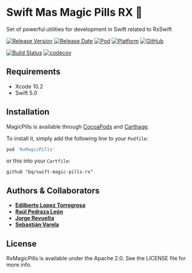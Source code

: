 # Swift Mas Magic Pills RX 💊
Set of powerful utilities for development in Swift related to RxSwift

[![Release Version](https://img.shields.io/github/release/bq/swift-magic-pills-rx.svg)](https://github.com/bq/swift-magic-pills-rx/releases) 
[![Release Date](https://img.shields.io/github/release-date/bq/swift-magic-pills-rx.svg)](https://github.com/bq/swift-magic-pills-rx/releases)
[![Pod](https://img.shields.io/cocoapods/v/RxMagicPills.svg?style=flat)](https://cocoapods.org/pods/RxMagicPills)
[![Platform](https://img.shields.io/cocoapods/p/RxMagicPills.svg?style=flat)](https://cocoapods.org/pods/RxMagicPills)
[![GitHub](https://img.shields.io/github/license/bq/swift-magic-pills-rx.svg)](https://github.com/bq/swift-magic-pills-rx/blob/master/LICENSE)

[![Build Status](https://travis-ci.org/bq/swift-magic-pills-rx.svg?branch=master)](https://travis-ci.org/bq/swift-magic-pills-rx)
[![codecov](https://codecov.io/gh/bq/swift-magic-pills-rx/branch/master/graph/badge.svg)](https://codecov.io/gh/bq/swift-magic-pills-rx)

## Requirements

* Xcode 10.2
* Swift 5.0

## Installation

MagicPills is available through [CocoaPods](https://cocoapods.org) and [Carthage](https://github.com/Carthage/Carthage). 

To install it, simply add the following line to your `Podfile`:
```ruby
pod 'RxMagicPills'
```
or this into your `Cartfile`:
```ogdl
github "bq/swift-magic-pills-rx" 
```

## Authors & Collaborators

* **[Edilberto Lopez Torregrosa](https://github.com/ediLT)**
* **[Raúl Pedraza León](https://github.com/r-pedraza)**
* **[Jorge Revuelta](https://github.com/minuscorp)**
* **[Sebastián Varela](https://github.com/sebastianvarela)**

## License

RxMagicPills is available under the Apache 2.0. See the LICENSE file for more info.
